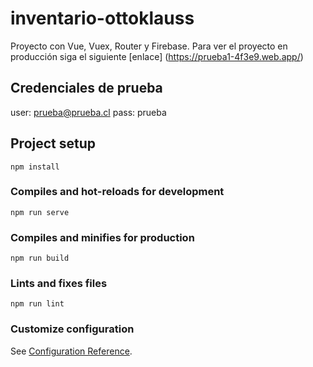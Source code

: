 # inventario-ottoklauss

Proyecto con Vue, Vuex, Router y Firebase. Para ver el proyecto en producción siga el siguiente [enlace] (https://prueba1-4f3e9.web.app/)

## Credenciales de prueba

user: prueba@prueba.cl
pass: prueba

## Project setup
```
npm install
```

### Compiles and hot-reloads for development
```
npm run serve
```

### Compiles and minifies for production
```
npm run build
```

### Lints and fixes files
```
npm run lint
```

### Customize configuration
See [Configuration Reference](https://cli.vuejs.org/config/).
